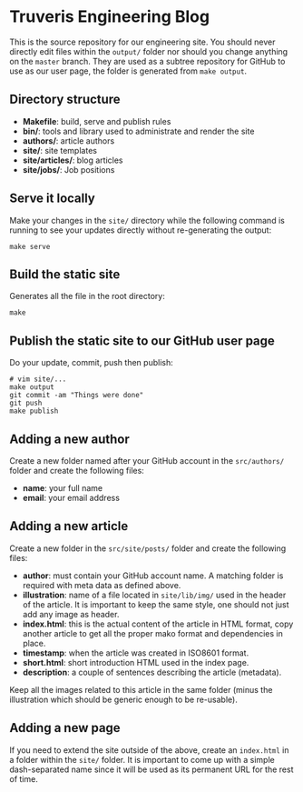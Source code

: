 # Truveris Engineering Blog

This is the source repository for our engineering site. You should never
directly edit files within the `output/` folder nor should you change anything
on the `master` branch. They are used as a subtree repository for GitHub to use
as our user page, the folder is generated from `make output`.


## Directory structure
 * **Makefile**:       build, serve and publish rules
 * **bin/**:           tools and library used to administrate and render the site
 * **authors/**:       article authors
 * **site/**:          site templates
 * **site/articles/**: blog articles
 * **site/jobs/**:     Job positions


## Serve it locally
Make your changes in the `site/` directory while the following command is
running to see your updates directly without re-generating the output:

```shell
make serve
```


## Build the static site
Generates all the file in the root directory:

```shell
make
```


## Publish the static site to our GitHub user page
Do your update, commit, push then publish:

```shell
# vim site/...
make output
git commit -am "Things were done"
git push
make publish
```


## Adding a new author
Create a new folder named after your GitHub account in the `src/authors/`
folder and create the following files:
 * **name**: your full name
 * **email**: your email address


## Adding a new article
Create a new folder in the `src/site/posts/` folder and create the following files:
 * **author**: must contain your GitHub account name. A matching folder is
       required with meta data as defined above.
 * **illustration**: name of a file located in `site/lib/img/` used in the
       header of the article.  It is important to keep the same style, one
       should not just add any image as header.
 * **index.html**: this is the actual content of the article in HTML format,
       copy another article to get all the proper mako format and dependencies
       in place.
 * **timestamp**: when the article was created in ISO8601 format.
 * **short.html**: short introduction HTML used in the index page.
 * **description**: a couple of sentences describing the article (metadata).

Keep all the images related to this article in the same folder (minus the
illustration which should be generic enough to be re-usable).


## Adding a new page
If you need to extend the site outside of the above, create an `index.html` in
a folder within the `site/` folder.  It is important to come up with a simple
dash-separated name since it will be used as its permanent URL for the rest of
time.
